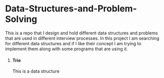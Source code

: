 # Data-Structures-and-Problem-Solving
This is a repo that I design and hold different data structures and problems that are used in different interview processes.
In this project I am searching for different data structures and if I like their concept I am trying to implement them along with some programs that are using it.



  <ol>
    <li>
      <h4>Trie</h4>
      <p> This is a data structure </p>
    </li>
  </ol>
